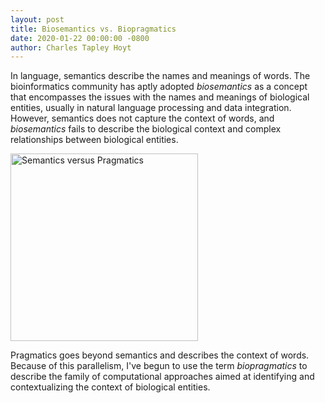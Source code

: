 ```yaml
---
layout: post
title: Biosemantics vs. Biopragmatics
date: 2020-01-22 00:00:00 -0800
author: Charles Tapley Hoyt
---
```

In language, semantics describe the names and meanings of words. The
bioinformatics community has aptly adopted *biosemantics* as a concept that
encompasses the issues with the names and meanings of biological entities,
usually in natural language processing and data integration. However, semantics
does not capture the context of words, and *biosemantics* fails to describe the
biological context and complex relationships between biological entities. 

<img src="https://pediaa.com/wp-content/uploads/2018/08/Difference-Between-Semantics-and-Pragmatics_Figure-1.png" alt="Semantics versus Pragmatics" height="300px"/>

Pragmatics goes beyond semantics and describes the context of words. Because of
this parallelism, I've begun to use the term *biopragmatics* to describe the
family of computational approaches aimed at identifying and contextualizing
the context of biological entities.
